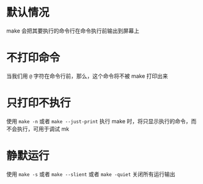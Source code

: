 # 默认情况
make 会把其要执行的命令行在命令执行前输出到屏幕上

# 不打印命令
当我们用 `@` 字符在命令行前，那么，这个命令将不被 make 打印出来

# 只打印不执行
使用 `make -n` 或者 `make --just-print` 执行 make 时，将只显示执行的命令，而不会执行，可用于调试 mk

# 静默运行
使用 `make -s` 或者 `make --slient` 或者 `make -quiet` 关闭所有运行输出